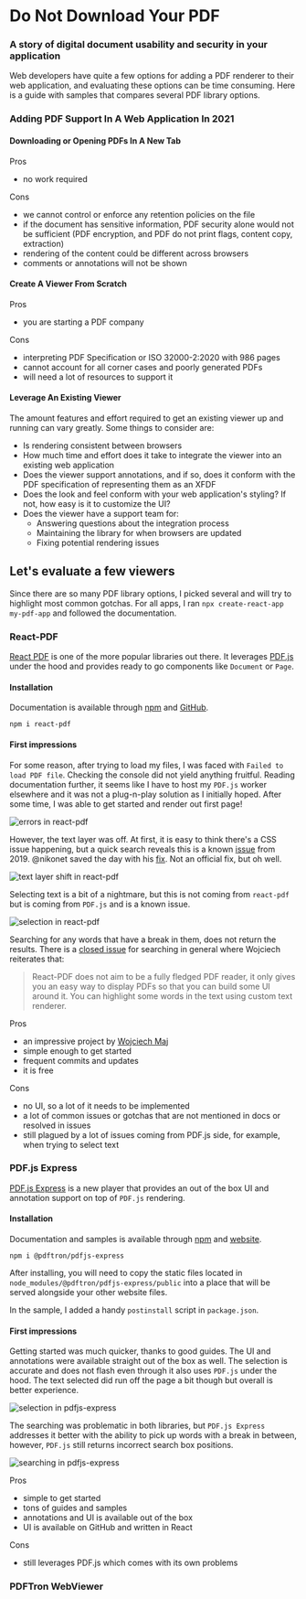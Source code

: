 # Do Not Download Your PDF
### A story of digital document usability and security in your application

Web developers have quite a few options for adding a PDF renderer to their web application, and evaluating these options can be time consuming. Here is a guide with samples that compares several PDF library options.

### Adding PDF Support In A Web Application In 2021

#### Downloading or Opening PDFs In A New Tab

Pros
+ no work required

Cons
- we cannot control or enforce any retention policies on the file
- if the document has sensitive information, PDF security alone would not be sufficient (PDF encryption, and PDF do not print flags, content copy, extraction)
- rendering of the content could be different across browsers
- comments or annotations will not be shown

#### Create A Viewer From Scratch

Pros
+ you are starting a PDF company

Cons
- interpreting PDF Specification or ISO 32000-2:2020 with 986 pages
- cannot account for all corner cases and poorly generated PDFs
- will need a lot of resources to support it

#### Leverage An Existing Viewer

The amount features and effort required to get an existing viewer up and running can vary greatly. Some things to consider are:

- Is rendering consistent between browsers
- How much time and effort does it take to integrate the viewer into an existing web application
- Does the viewer support annotations, and if so, does it conform with the PDF specification of representing them as an XFDF
- Does the look and feel conform with your web application's styling? If not, how easy is it to customize the UI?
- Does the viewer have a support team for:
  * Answering questions about the integration process
  * Maintaining the library for when browsers are updated
  * Fixing potential rendering issues
## Let's evaluate a few viewers

Since there are so many PDF library options, I picked several and will try to highlight most common gotchas. For all apps, I ran `npx create-react-app my-pdf-app` and followed the documentation.

### React-PDF

[React PDF](https://www.npmjs.com/package/react-pdf) is one of the more popular libraries out there. It leverages [PDF.js](https://mozilla.github.io/pdf.js/) under the hood and provides ready to go components like `Document` or `Page`.

#### Installation

Documentation is available through [npm](https://www.npmjs.com/package/react-pdf) and [GitHub](https://github.com/wojtekmaj/react-pdf).

```
npm i react-pdf
```

#### First impressions

For some reason, after trying to load my files, I was faced with `Failed to load PDF file`. Checking the console did not yield anything fruitful. Reading documentation further, it seems like I have to host my `PDF.js` worker elsewhere and it was not a plug-n-play solution as I initially hoped. After some time, I was able to get started and render out first page!

![errors in react-pdf](./assets/screenshots/react-pdf/React-PDF.png)

However, the text layer was off. At first, it is easy to think there's a CSS issue happening, but a quick search reveals this is a known [issue](https://github.com/wojtekmaj/react-pdf/issues/332) from 2019. @nikonet saved the day with his [fix](https://github.com/wojtekmaj/react-pdf/issues/332#issuecomment-458121654). Not an official fix, but oh well.

![text layer shift in react-pdf](./assets/screenshots/react-pdf/React-PDF-text-layer.png)

Selecting text is a bit of a nightmare, but this is not coming from `react-pdf` but is coming from `PDF.js` and is a known issue.

![selection in react-pdf](./assets/screenshots/react-pdf/react-pdf-selection.gif)

Searching for any words that have a break in them, does not return the results. There is a [closed issue](https://github.com/wojtekmaj/react-pdf/issues/189) for searching in general where Wojciech reiterates that:

> React-PDF does not aim to be a fully fledged PDF reader, 
> it only gives you an easy way to display PDFs so that you can build some UI around it. 
> You can highlight some words in the text using custom text renderer.

Pros
+ an impressive project by [Wojciech Maj](https://wojtekmaj.pl/)
+ simple enough to get started
+ frequent commits and updates
+ it is free

Cons
- no UI, so a lot of it needs to be implemented
- a lot of common issues or gotchas that are not mentioned in docs or resolved in issues
- still plagued by a lot of issues coming from PDF.js side, for example, when trying to select text

### PDF.js Express

[PDF.js Express](https://pdfjs.express/) is a new player that provides an out of the box UI and annotation support on top of `PDF.js` rendering. 

#### Installation

Documentation and samples is available through [npm](https://www.npmjs.com/package/@pdftron/pdfjs-express) and [website](https://pdfjs.express/documentation/get-started).

```
npm i @pdftron/pdfjs-express
```

After installing, you will need to copy the static files located in `node_modules/@pdftron/pdfjs-express/public` into a place that will be served alongside your other website files.

In the sample, I added a handy `postinstall` script in `package.json`.

#### First impressions

Getting started was much quicker, thanks to good guides. The UI and annotations were available straight out of the box as well. The selection is accurate and does not flash even through it also uses `PDF.js` under the hood. The text selected did run off the page a bit though but overall is better experience.

![selection in pdfjs-express](./assets/screenshots/pdfjs-express/pdfjs-express-selection.gif)

The searching was problematic in both libraries, but `PDF.js Express` addresses it better with the ability to pick up words with a break in between, however, `PDF.js` still returns incorrect search box positions. 

![searching in pdfjs-express](./assets/screenshots/pdfjs-express/pdfjs-express-search.png)

Pros
+ simple to get started
+ tons of guides and samples
+ annotations and UI is available out of the box
+ UI is available on GitHub and written in React

Cons
- still leverages PDF.js which comes with its own problems

### PDFTron WebViewer



